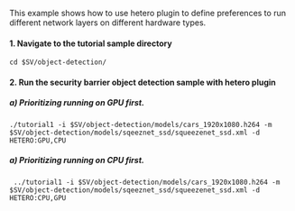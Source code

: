 This example shows how to use hetero plugin to define preferences to run different network layers on different hardware types. 

#### 1. Navigate to the tutorial sample directory

	cd $SV/object-detection/
  
#### 2. Run the security barrier object detection sample with hetero plugin 

##### a) Prioritizing running on GPU first.

	./tutorial1 -i $SV/object-detection/models/cars_1920x1080.h264 -m $SV/object-detection/models/sqeeznet_ssd/squeezenet_ssd.xml -d HETERO:GPU,CPU
    

##### a) Prioritizing running on CPU first.

     ../tutorial1 -i $SV/object-detection/models/cars_1920x1080.h264 -m $SV/object-detection/models/sqeeznet_ssd/squeezenet_ssd.xml -d HETERO:CPU,GPU 
     
    

